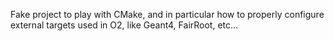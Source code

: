Fake project to play with CMake, and in particular how to properly configure
external targets used in O2, like Geant4, FairRoot, etc...

